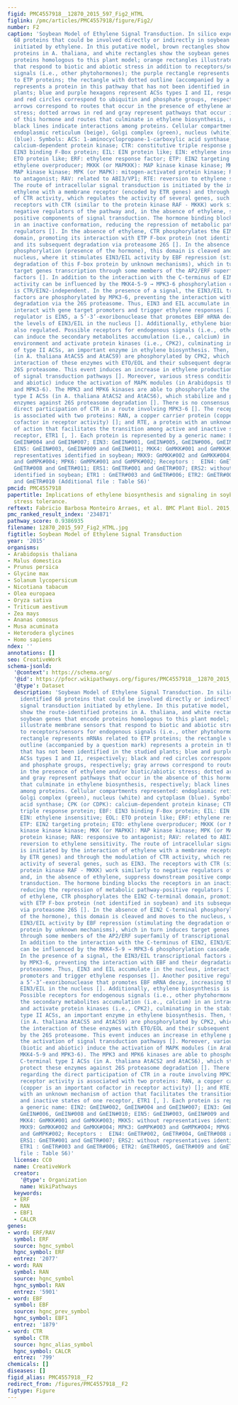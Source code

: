 ```yaml
---
figid: PMC4557918__12870_2015_597_Fig2_HTML
figlink: /pmc/articles/PMC4557918/figure/Fig2/
number: F2
caption: 'Soybean Model of Ethylene Signal Transduction. In silico experiments identified
  68 proteins that could be involved directly or indirectly in soybean signal transduction
  initiated by ethylene. In this putative model, brown rectangles show the route-identified
  proteins in A. thaliana, and white rectangles show the soybean genes that encode
  proteins homologous to this plant model; orange rectangles illustrate membrane sensors
  that respond to biotic and abiotic stress in addition to receptors/sensors for endogenous
  signals (i.e., other phytohormones); the purple rectangle represents mRNAs related
  to ETP proteins; the rectangle with dotted outline (accompanied by a question mark)
  represents a protein in this pathway that has not been identified in the studied
  plants; blue and purple hexagons represent ACSs types I and II, respectively; black
  and red circles correspond to ubiquitin and phosphate groups, respectively; gray
  arrows correspond to routes that occur in the presence of ethylene and/or biotic/abiotic
  stress; dotted arrows in red and gray represent pathways that occur in the absence
  of this hormone and routes that culminate in ethylene biosynthesis, respectively;
  black lines indicate interactions among proteins. Cellular compartments represented:
  endoplasmic reticulum (beige), Golgi complex (green), nucleus (white) and cytoplasm
  (blue). Symbols: ACS: 1-aminocyclopropane-1-carboxylic acid synthase; CPK (or CDPK):
  calcium-dependent protein kinase; CTR: constitutive triple response protein; EBF:
  EIN3 binding F-Box protein; EIL: EIN protein like; EIN: ethylene insensitive; EOL:
  ETO protein like; ERF: ethylene response factor; ETP: EIN2 targeting protein; ETO:
  ethylene overproducer; MKKK (or MAPKKK): MAP kinase kinase kinase; MKK (or MAPKK):
  MAP kinase kinase; MPK (or MAPK): mitogen-activated protein kinase; RAN: responsive
  to antagonist; RAV: related to ABI3/VP1; RTE: reversion to ethylene sensitivity.
  The route of intracellular signal transduction is initiated by the interaction of
  ethylene with a membrane receptor (encoded by ETR genes) and through the modulation
  of CTR activity, which regulates the activity of several genes, such as EIN3. The
  receptors with CTR (similar to the protein kinase RAF - MKKK) work similarly to
  negative regulators of the pathway and, in the absence of ethylene, suppress downstream
  positive components of signal transduction. The hormone binding blocks the receptors
  in an inactive conformation, reducing the repression of metabolic pathway-positive
  regulators []. In the absence of ethylene, CTR phosphorylates the EIN2 C-terminal
  domain, promoting its interaction with ETP F-box protein (not identified in soybean)
  and its subsequent degradation via proteasome 26S []. In the absence of EIN2 C-terminal
  phosphorylation (presence of the hormone), this domain is cleaved and moves to the
  nucleus, where it stimulates EIN3/EIL activity by EBF repression (stimulating the
  degradation of this F-box protein by unknown mechanisms), which in turn induces
  target genes transcription through some members of the AP2/ERF superfamily of transcriptional
  factors []. In addition to the interaction with the C-terminus of EIN2, EIN3/EIL
  activity can be influenced by the MKK4-5-9 → MPK3-6 phosphorylation cascade, which
  is CTR/EIN2-independent. In the presence of a signal, the EIN3/EIL transcriptional
  factors are phosphorylated by MPK3-6, preventing the interaction with EBF and their
  degradation via the 26S proteasome. Thus, EIN3 and EIL accumulate in the nucleus,
  interact with gene target promoters and trigger ethylene responses []. Another positive
  regulator is EIN5, a 5’-3’-exoribonuclease that promotes EBF mRNA decay, increasing
  the levels of EIN3/EIL in the nucleus []. Additionally, ethylene biosynthesis is
  also regulated. Possible receptors for endogenous signals (i.e., other phytohormones)
  can induce the secondary metabolites accumulation (i.e., calcium) in an intracellular
  environment and activate protein kinases (i.e., CPK2), culminating in the stabilization
  of type II ACSs, an important enzyme in ethylene biosynthesis. Then, type II ACSs
  (in A. thaliana AtACS5 and AtACS9) are phosphorylated by CPK2, which prevents the
  interaction of these enzymes with ETO/EOL and their subsequent degradation by the
  26S proteasome. This event induces an increase in ethylene production and the activation
  of signal transduction pathways []. Moreover, various stress conditions (biotic
  and abiotic) induce the activation of MAPK modules (in Arabidopsis thaliana MKK4-5-9
  and MPK3-6). The MPK3 and MPK6 kinases are able to phosphorylate the C-terminal
  type I ACSs (in A. thaliana AtACS2 and AtACS6), which stabilize and protect these
  enzymes against 26S proteasome degradation []. There is no consensus regarding the
  direct participation of CTR in a route involving MPK3-6 []. The receptor activity
  is associated with two proteins: RAN, a copper carrier protein (copper is an important
  cofactor in receptor activity) []; and RTE, a protein with an unknown mechanism
  of action that facilitates the transition among active and inactive states of one
  receptor, ETR1 [, ]. Each protein is represented by a generic name: EIN2: GmEIN#002,
  GmEIN#004 and GmEIN#007; EIN3: GmEIN#001, GmEIN#005, GmEIN#006, GmEIN#008 and GmEIN#010;
  EIN5: GmEIN#003, GmEIN#009 and GmEIN#011; MKK4: GmMKK#001 and GmMKK#003; MKK5: without
  representatives identified in soybean; MKK9: GmMKK#002 and GmMKK#004; MPK3: GmMPK#003
  and GmMPK#004; MPK6: GmMPK#001 and GmMPK#002; Receptors :  EIN4: GmETR#002, GmETR#004,
  GmETR#008 and GmETR#011; ERS1: GmETR#001 and GmETR#007; ERS2: without representatives
  identified in soybean; ETR1 : GmETR#003 and GmETR#006; ETR2: GmETR#005, GmETR#009
  and GmETR#010 (Additional file : Table S6)'
pmcid: PMC4557918
papertitle: Implications of ethylene biosynthesis and signaling in soybean drought
  stress tolerance.
reftext: Fabricio Barbosa Monteiro Arraes, et al. BMC Plant Biol. 2015;15:213.
pmc_ranked_result_index: '234871'
pathway_score: 0.9386935
filename: 12870_2015_597_Fig2_HTML.jpg
figtitle: Soybean Model of Ethylene Signal Transduction
year: '2015'
organisms:
- Arabidopsis thaliana
- Malus domestica
- Prunus persica
- Glycine max
- Solanum lycopersicum
- Nicotiana tabacum
- Olea europaea
- Oryza sativa
- Triticum aestivum
- Zea mays
- Ananas comosus
- Musa acuminata
- Heterodera glycines
- Homo sapiens
ndex: ''
annotations: []
seo: CreativeWork
schema-jsonld:
  '@context': https://schema.org/
  '@id': https://pfocr.wikipathways.org/figures/PMC4557918__12870_2015_597_Fig2_HTML.html
  '@type': Dataset
  description: 'Soybean Model of Ethylene Signal Transduction. In silico experiments
    identified 68 proteins that could be involved directly or indirectly in soybean
    signal transduction initiated by ethylene. In this putative model, brown rectangles
    show the route-identified proteins in A. thaliana, and white rectangles show the
    soybean genes that encode proteins homologous to this plant model; orange rectangles
    illustrate membrane sensors that respond to biotic and abiotic stress in addition
    to receptors/sensors for endogenous signals (i.e., other phytohormones); the purple
    rectangle represents mRNAs related to ETP proteins; the rectangle with dotted
    outline (accompanied by a question mark) represents a protein in this pathway
    that has not been identified in the studied plants; blue and purple hexagons represent
    ACSs types I and II, respectively; black and red circles correspond to ubiquitin
    and phosphate groups, respectively; gray arrows correspond to routes that occur
    in the presence of ethylene and/or biotic/abiotic stress; dotted arrows in red
    and gray represent pathways that occur in the absence of this hormone and routes
    that culminate in ethylene biosynthesis, respectively; black lines indicate interactions
    among proteins. Cellular compartments represented: endoplasmic reticulum (beige),
    Golgi complex (green), nucleus (white) and cytoplasm (blue). Symbols: ACS: 1-aminocyclopropane-1-carboxylic
    acid synthase; CPK (or CDPK): calcium-dependent protein kinase; CTR: constitutive
    triple response protein; EBF: EIN3 binding F-Box protein; EIL: EIN protein like;
    EIN: ethylene insensitive; EOL: ETO protein like; ERF: ethylene response factor;
    ETP: EIN2 targeting protein; ETO: ethylene overproducer; MKKK (or MAPKKK): MAP
    kinase kinase kinase; MKK (or MAPKK): MAP kinase kinase; MPK (or MAPK): mitogen-activated
    protein kinase; RAN: responsive to antagonist; RAV: related to ABI3/VP1; RTE:
    reversion to ethylene sensitivity. The route of intracellular signal transduction
    is initiated by the interaction of ethylene with a membrane receptor (encoded
    by ETR genes) and through the modulation of CTR activity, which regulates the
    activity of several genes, such as EIN3. The receptors with CTR (similar to the
    protein kinase RAF - MKKK) work similarly to negative regulators of the pathway
    and, in the absence of ethylene, suppress downstream positive components of signal
    transduction. The hormone binding blocks the receptors in an inactive conformation,
    reducing the repression of metabolic pathway-positive regulators []. In the absence
    of ethylene, CTR phosphorylates the EIN2 C-terminal domain, promoting its interaction
    with ETP F-box protein (not identified in soybean) and its subsequent degradation
    via proteasome 26S []. In the absence of EIN2 C-terminal phosphorylation (presence
    of the hormone), this domain is cleaved and moves to the nucleus, where it stimulates
    EIN3/EIL activity by EBF repression (stimulating the degradation of this F-box
    protein by unknown mechanisms), which in turn induces target genes transcription
    through some members of the AP2/ERF superfamily of transcriptional factors [].
    In addition to the interaction with the C-terminus of EIN2, EIN3/EIL activity
    can be influenced by the MKK4-5-9 → MPK3-6 phosphorylation cascade, which is CTR/EIN2-independent.
    In the presence of a signal, the EIN3/EIL transcriptional factors are phosphorylated
    by MPK3-6, preventing the interaction with EBF and their degradation via the 26S
    proteasome. Thus, EIN3 and EIL accumulate in the nucleus, interact with gene target
    promoters and trigger ethylene responses []. Another positive regulator is EIN5,
    a 5’-3’-exoribonuclease that promotes EBF mRNA decay, increasing the levels of
    EIN3/EIL in the nucleus []. Additionally, ethylene biosynthesis is also regulated.
    Possible receptors for endogenous signals (i.e., other phytohormones) can induce
    the secondary metabolites accumulation (i.e., calcium) in an intracellular environment
    and activate protein kinases (i.e., CPK2), culminating in the stabilization of
    type II ACSs, an important enzyme in ethylene biosynthesis. Then, type II ACSs
    (in A. thaliana AtACS5 and AtACS9) are phosphorylated by CPK2, which prevents
    the interaction of these enzymes with ETO/EOL and their subsequent degradation
    by the 26S proteasome. This event induces an increase in ethylene production and
    the activation of signal transduction pathways []. Moreover, various stress conditions
    (biotic and abiotic) induce the activation of MAPK modules (in Arabidopsis thaliana
    MKK4-5-9 and MPK3-6). The MPK3 and MPK6 kinases are able to phosphorylate the
    C-terminal type I ACSs (in A. thaliana AtACS2 and AtACS6), which stabilize and
    protect these enzymes against 26S proteasome degradation []. There is no consensus
    regarding the direct participation of CTR in a route involving MPK3-6 []. The
    receptor activity is associated with two proteins: RAN, a copper carrier protein
    (copper is an important cofactor in receptor activity) []; and RTE, a protein
    with an unknown mechanism of action that facilitates the transition among active
    and inactive states of one receptor, ETR1 [, ]. Each protein is represented by
    a generic name: EIN2: GmEIN#002, GmEIN#004 and GmEIN#007; EIN3: GmEIN#001, GmEIN#005,
    GmEIN#006, GmEIN#008 and GmEIN#010; EIN5: GmEIN#003, GmEIN#009 and GmEIN#011;
    MKK4: GmMKK#001 and GmMKK#003; MKK5: without representatives identified in soybean;
    MKK9: GmMKK#002 and GmMKK#004; MPK3: GmMPK#003 and GmMPK#004; MPK6: GmMPK#001
    and GmMPK#002; Receptors :  EIN4: GmETR#002, GmETR#004, GmETR#008 and GmETR#011;
    ERS1: GmETR#001 and GmETR#007; ERS2: without representatives identified in soybean;
    ETR1 : GmETR#003 and GmETR#006; ETR2: GmETR#005, GmETR#009 and GmETR#010 (Additional
    file : Table S6)'
  license: CC0
  name: CreativeWork
  creator:
    '@type': Organization
    name: WikiPathways
  keywords:
  - ERF
  - RAN
  - EBF1
  - CALCR
genes:
- word: ERF/RAV
  symbol: ERF
  source: hgnc_symbol
  hgnc_symbol: ERF
  entrez: '2077'
- word: RAN
  symbol: RAN
  source: hgnc_symbol
  hgnc_symbol: RAN
  entrez: '5901'
- word: EBF
  symbol: EBF
  source: hgnc_prev_symbol
  hgnc_symbol: EBF1
  entrez: '1879'
- word: CTR
  symbol: CTR
  source: hgnc_alias_symbol
  hgnc_symbol: CALCR
  entrez: '799'
chemicals: []
diseases: []
figid_alias: PMC4557918__F2
redirect_from: /figures/PMC4557918__F2
figtype: Figure
---
```

